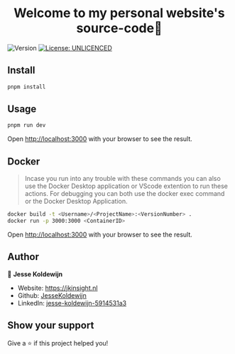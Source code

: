 <h1 align="center">Welcome to my personal website's source-code👋</h1>
<p>
  <img alt="Version" src="https://img.shields.io/badge/version-0.0.1-blue.svg?cacheSeconds=2592000" />
  <a href="#" target="_blank">
    <img alt="License: UNLICENCED" src="https://img.shields.io/badge/License-UNLICENCED-yellow.svg" />
  </a>
</p>

## Install

```sh
pnpm install
```

## Usage

```sh
pnpm run dev
```

Open [http://localhost:3000](http://localhost:3000) with your browser to see the result.

## Docker

> Incase you run into any trouble with these commands you can also use the Docker Desktop application or VScode extention to run these actions. For debugging you can both use the docker exec command or the Docker Desktop Application.

```sh
docker build -t <Username>/<ProjectName>:<VersionNumber> .
docker run -p 3000:3000 <ContainerID>
```

Open [http://localhost:3000](http://localhost:3000) with your browser to see the result.

## Author

👤 **Jesse Koldewijn**

- Website: https://jkinsight.nl
- Github: [JesseKoldewijn](https://github.com/JesseKoldewijn)
- LinkedIn: [jesse-koldewijn-5914531a3](https://linkedin.com/in/jesse-koldewijn-5914531a3)

## Show your support

Give a ⭐️ if this project helped you!
